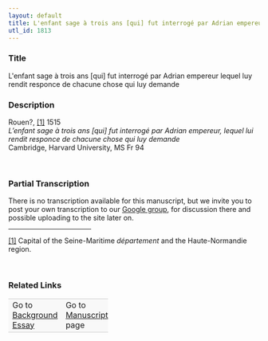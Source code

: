 ```yaml
---  
layout: default  
title: L'enfant sage à trois ans [qui] fut interrogé par Adrian empereur lequel luy rendit responce de chacune chose qui luy demande  
utl_id: 1813
---
```


### Title

L'enfant sage à trois ans [qui] fut interrogé par Adrian empereur lequel luy rendit responce de chacune chose qui luy demande


### Description

<p>Rouen?, <a href="#_ftn1" name="_ftnref1" title="" id="_ftnref1">[1]</a> 1515<br /><em>L’enfant sage à trois ans [qui] fut interrogé par Adrian empereur, lequel lui rendit responce de chacune chose qui luy demande</em><br />
Cambridge, Harvard University, MS Fr 94</p>
<p> </p>


### Partial Transcription

<p>There is no transcription available for this manuscript, but we invite you to post your own transcription to our <a href="https://paleography.library.utoronto.ca/content/group-work">Google group</a>, for discussion there and possible uploading to the site later on.</p>
<div>
<hr align="left" size="1" width="33%" /><div id="ftn1"><a href="#_ftnref1" name="_ftn1" title="" id="_ftn1">[1]</a> Capital of the Seine-Maritime <em>département </em>and the Haute-Normandie region.</div>
</div>
<p> </p>


### Related Links

<table border="0.5" cellpadding="1" cellspacing="1" style="width: 200px; background-color:#F8F8F8;">
    <tbody style="border-color:#ccc">
        <tr style="border-color:#ccc">
            <td>Go to <a href="https://centerfordigitalhumanities.github.io/Newberry-French-paleography/_background_essay/1813" target="_blank">Background Essay</a></td>
            <td>Go to <a href="https://centerfordigitalhumanities.github.io/Newberry-French-paleography/www/record.html?id=1813" target="_blank">Manuscript</a> page</td>
        </tr>
    </tbody>
</table>